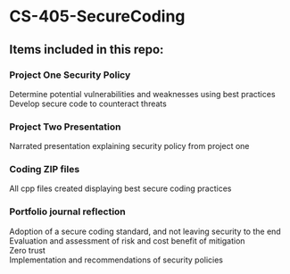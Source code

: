 # CS-405-SecureCoding

## Items included in this repo: 
### Project One Security Policy
Determine potential vulnerabilities and weaknesses using best practices 
<br>
Develop secure code to counteract threats
### Project Two Presentation
Narrated presentation explaining security policy from project one
### Coding ZIP files
All cpp files created displaying best secure coding practices
### Portfolio journal reflection 
Adoption of a secure coding standard, and not leaving security to the end
<br>Evaluation and assessment of risk and cost benefit of mitigation
<br>Zero trust
<br>Implementation and recommendations of security policies
